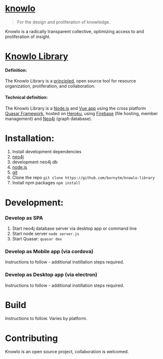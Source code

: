# [knowlo](knowlo.org)

> For the design and proliferation of knowledge.

Knowlo is a radically transparent collective, optimizing access to and proliferation of insight.

# [Knowlo Library](knowlo.io)

#### Definition:

The Knowlo Library is a [principled](https://www.knowlo.io/#/principals), open source tool for resource organization, proliferation, and collaboration.

#### Technical definition:

The Knowlo Library is a [Node.js](nodejs.org/en/) and [Vue app](vuejs.org/) using the cross platform [Quasar Framework](quasar-framework.org/), hosted on [Heroku](heroku.com), using [Firebase](firebase.google.com/) (file hosting, member management) and [Neo4j](neo4j.com/) (graph database).

# Installation:

1. Install development dependencies
  1. [neo4j](https://neo4j.com/download/)
  2. development neo4j db
  2. [node.js](https://nodejs.org/en/)
  3. [git](https://git-scm.com/book/en/v2/Getting-Started-Installing-Git)
2. Clone the repo
`git clone https://github.com/bornytm/knowlo-library `
3. Install npm packages
`npm install`

# Development:

### Develop as SPA
1. Start neo4j database server via desktop app or command line
2. Start node server `node server.js`
3. Start Quasar: `quasar dev`


### Develop as Mobile app (via cordova)
Instructions to follow - additional instillation steps required.

### Develop as Desktop app (via electron)
Instructions to follow - additional instillation steps required.

# Build
Instructions to follow. Varies by platform.

# Contributing
Knowlo is an open source project, collaboration is welcomed.
